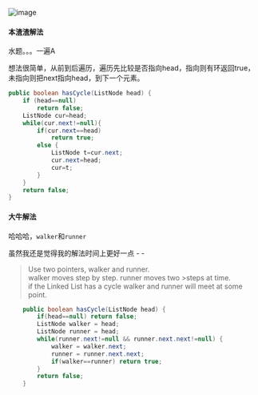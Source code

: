 ![image](http://ww4.sinaimg.cn/large/005CRBrHjw1f8xq6242wdj30bg03a0sl.jpg)

#### 本渣渣解法
水题。。。一遍A

想法很简单，从前到后遍历，遍历先比较是否指向head，指向则有环返回true，未指向则把next指向head，到下一个元素。
```Java
public boolean hasCycle(ListNode head) {
    if (head==null)
        return false;
    ListNode cur=head;
    while(cur.next!=null){
        if(cur.next==head)
            return true;
        else {
            ListNode t=cur.next;
            cur.next=head;
            cur=t;
        }
    }
    return false;
}
```
#### 大牛解法
哈哈哈，`walker`和`runner`

虽然我还是觉得我的解法时间上更好一点 - -

>Use two pointers, walker and runner.             
>walker moves step by step. runner moves two >steps at time.            
>if the Linked List has a cycle walker and runner will meet at some
point.
```Java
    public boolean hasCycle(ListNode head) {
        if(head==null) return false;
        ListNode walker = head;
        ListNode runner = head;
        while(runner.next!=null && runner.next.next!=null) {
        	walker = walker.next;
        	runner = runner.next.next;
        	if(walker==runner) return true;
        }
        return false;
    }
```
